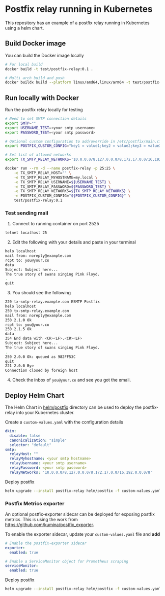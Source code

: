 # Postfix relay running in Kubernetes
This repository has an example of a postfix relay running in Kubernetes using a helm chart.

## Build Docker image
You can build the Docker image locally
```bash
# For local build
docker build -t test/postfix-relay:0.1 .

# Multi arch build and push
docker buildx build --platform linux/amd64,linux/arm64 -t test/postfix-relay:0.1  --push .
```

## Run locally with Docker
Run the postfix relay locally for testing
```bash
# Need to set SMTP connection details
export SMTP=""
export USERNAME_TEST=<your smtp username>
export PASSWORD_TEST=<your smtp password>

# Optional custom configuration to add/override in /etc/postfix/main.cf (delimited by a ";")
export POSTFIX_CUSTOM_CONFIG="key1 = value1;key2 = value2;key3 = value3"

# Set list of allowed networks
export TX_SMTP_RELAY_NETWORKS='10.0.0.0/8,127.0.0.0/8,172.17.0.0/16,192.0.0.0/8'

docker run --rm -d --name postfix-relay -p 25:25 \
	-e TX_SMTP_RELAY_HOST="" \
	-e TX_SMTP_RELAY_MYHOSTNAME=my.local \
	-e TX_SMTP_RELAY_USERNAME=${USERNAME_TEST} \
	-e TX_SMTP_RELAY_PASSWORD=${PASSWORD_TEST} \
	-e TX_SMTP_RELAY_NETWORKS=${TX_SMTP_RELAY_NETWORKS} \
	-e POSTFIX_CUSTOM_CONFIG="${POSTFIX_CUSTOM_CONFIG}" \
	test/postfix-relay:0.1
```

### Test sending mail
1. Connect to running container on port 2525
```bash
telnet localhost 25
```

2. Edit the following with your details and paste in your terminal
```bash
helo localhost
mail from: noreply@example.com
rcpt to: you@your.co
data
Subject: Subject here...
The true story of swans singing Pink Floyd. 
.
quit
```

3. You should see the following
```bash
220 tx-smtp-relay.example.com ESMTP Postfix
helo localhost
250 tx-smtp-relay.example.com
mail from: noreply@example.com
250 2.1.0 Ok
rcpt to: you@your.co
250 2.1.5 Ok
data
354 End data with <CR><LF>.<CR><LF>
Subject: Subject here...
The true story of swans singing Pink Floyd. 
.
250 2.0.0 Ok: queued as 982FF53C
quit
221 2.0.0 Bye
Connection closed by foreign host
```

4. Check the inbox of `you@your.co` and see you got the email.


## Deploy Helm Chart
The Helm Chart in [helm/postfix](helm/postfix) directory can be used to deploy the postfix-relay into your Kubernetes cluster.

Create a `custom-values.yaml` with the configuration details
```yaml
dkim:
  disable: false
  canonicalization: "simple"
  selector: "default"
smtp:
  relayHost: ""
  relayMyhostname: <your smtp hostname>
  relayUsername: <your smtp username>
  relayPassword: <your smtp password>
  relayNetworks: '10.0.0.0/8,127.0.0.0/8,172.17.0.0/16,192.0.0.0/8'
```

Deploy postfix
```bash
helm upgrade --install postfix-relay helm/postfix -f custom-values.yaml
```

### Postfix Metrics exporter
An optional postfix-exporter sidecar can be deployed for exposing postfix metrics. This is using the work from https://github.com/kumina/postfix_exporter.

To enable the exporter sidecar, update your `custom-values.yaml` file and **add**
```yaml
# Enable the postfix-exporter sidecar
exporter:
  enabled: true

# Enable a ServiceMonitor object for Prometheus scraping
serviceMonitor:
  enabled: true
```

Deploy postfix
```bash
helm upgrade --install postfix-relay helm/postfix -f custom-values.yaml
```


